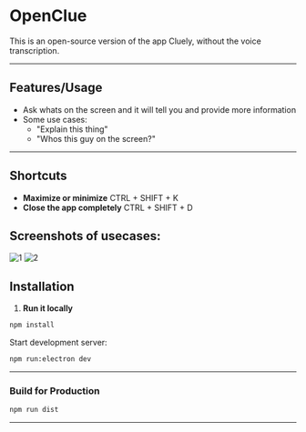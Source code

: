 # OpenClue

This is an open-source version of the app Cluely, without the voice transcription.

---

## Features/Usage

- Ask whats on the screen and it will tell you and provide more information
- Some use cases:
    - "Explain this thing"
    - "Whos this guy on the screen?"

---

## Shortcuts

- **Maximize or minimize** CTRL + SHIFT + K 
- **Close the app completely** CTRL + SHIFT + D

## Screenshots of usecases:
![1](https://github.com/user-attachments/assets/c8b1b296-e932-4d90-a3eb-f464d960be6f)
![2](https://github.com/user-attachments/assets/5f7f3f19-b6cb-4dd4-bb35-433f8b3fae0d)


## Installation

1. **Run it locally**

```bash
npm install
```

Start development server:

```bash
npm run:electron dev
```

---


### Build for Production

```bash
npm run dist
```

---
